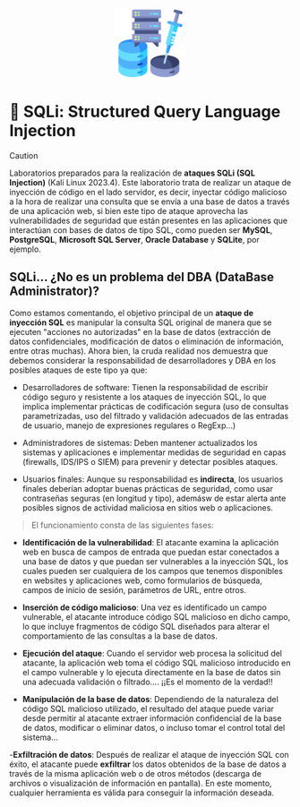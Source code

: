 <p align="center">
<picture>
  <source media="(prefers-color-scheme: dark)" srcset="images/inyeccion-sql.png">
  <source media="(prefers-color-scheme: light)" srcset="images/inyeccion-sql.png">
  <img alt="Hacking_Labs, más allá de la Ciberseguridad" src="images/inyeccion-sql.png" width="25%">
</picture>
</p>

# :syringe:	SQLi: Structured Query Language Injection

> [!CAUTION]
> Laboratorios preparados para la realización de <b>ataques SQLi (SQL Injection)</b> (Kali Linux 2023.4). Este laboratorio trata de realizar un ataque de inyección de código en el lado servidor, es decir, inyectar código malicioso a la hora de realizar una consulta que se envía a una base de datos a través de una aplicación web, si bien este tipo de ataque aprovecha las vulnerabilidades de seguridad que están presentes en las aplicaciones que interactúan con bases de datos de tipo SQL, como pueden ser <b>MySQL</b>, <b>PostgreSQL</b>, <b>Microsoft SQL Server</b>, <b>Oracle Database</b> y <b>SQLite</b>, por ejemplo. 

## SQLi... ¿No es un problema del DBA (DataBase Administrator)?
Como estamos comentando, el objetivo principal de un <b>ataque de inyección SQL</b> es manipular la consulta SQL original de manera que se ejecuten "acciones no autorizadas" en la base de datos (extracción de datos confidenciales, modificación de datos o eliminación de información, entre otras muchas).
Ahora bien, la cruda realidad nos demuestra que debemos considerar la responsabilidad de desarrolladores y DBA en los posibles ataques de este tipo ya que:

- Desarrolladores de software: Tienen la responsabilidad de escribir código seguro y resistente a los ataques de inyección SQL, lo que implica implementar prácticas de codificación segura (uso de consultas parametrizadas, uso del filtrado y validación adecuados de las entradas de usuario, manejo de expresiones regulares o RegExp...)

- Administradores de sistemas: Deben mantener actualizados los sistemas y aplicaciones e implementar medidas de seguridad en capas (firewalls, IDS/IPS o SIEM) para prevenir y detectar posibles ataques.

- Usuarios finales: Aunque su responsabilidad es <b>indirecta</b>, los usuarios finales deberían adoptar buenas prácticas de seguridad, como usar contraseñas seguras (en longitud y tipo), ademásw de estar alerta ante posibles signos de actividad maliciosa en sitios web o aplicaciones.

> El funcionamiento consta de las siguientes fases:
  - <b>Identificación de la vulnerabilidad</b>: El atacante examina la aplicación web en busca de campos de entrada que puedan estar conectados a una base de datos y que puedan ser vulnerables a la inyección SQL, los cuales pueden ser cualquiera de los campos que tenemos disponibles en websites y aplicaciones web, como formularios de búsqueda, campos de inicio de sesión, parámetros de URL, entre otros.
  
  - <b>Inserción de código malicioso</b>: Una vez es identificado un campo vulnerable, el atacante introduce código SQL malicioso en dicho campo, lo que incluye fragmentos de código SQL diseñados para alterar el comportamiento de las consultas a la base de datos.

  - <b>Ejecución del ataque</b>: Cuando el servidor web procesa la solicitud del atacante, la aplicación web toma el código SQL malicioso introducido en el campo vulnerable y lo ejecuta directamente en la base de datos sin una adecuada validación o filtrado.... ¡¡Es el momento de la verdad!!
  
  - <b>Manipulación de la base de datos</b>: Dependiendo de la naturaleza del código SQL malicioso utilizado, el resultado del ataque puede variar desde permitir al atacante extraer información confidencial de la base de datos, modificar o eliminar datos, o incluso tomar el control total del sistema...
  
  -<b>Exfiltración de datos</b>: Después de realizar el ataque de inyección SQL con éxito, el atacante puede <b>exfiltrar</b> los datos obtenidos de la base de datos a través de la misma aplicación web o de otros métodos (descarga de archivos o visualización de información en pantalla). En este momento, cualquier herramienta es válida para conseguir la información deseada.

  